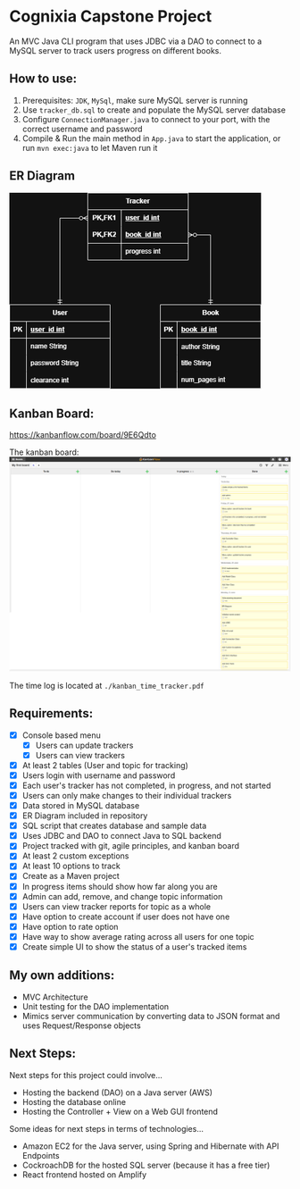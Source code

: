 # Cognixia Capstone Project
An MVC Java CLI program that uses JDBC via a DAO to connect to a MySQL server to track users progress on different books.

## How to use:
1. Prerequisites: `JDK`, `MySql`, make sure MySQL server is running
2. Use `tracker_db.sql` to create and populate the MySQL server database
3. Configure `ConnectionManager.java` to connect to your port, with the correct username and password
4. Compile & Run the main method in `App.java` to start the application, or run `mvn exec:java` to let Maven run it

## ER Diagram

![Entity Relationship Diagram](./er_diagram.png)

## Kanban Board:
https://kanbanflow.com/board/9E6Qdto

The kanban board:
![kanban board](./kanban_board.png)

The time log is located at `./kanban_time_tracker.pdf`

## Requirements:

- [x] Console based menu
  - [x] Users can update trackers
  - [x] Users can view trackers
- [x] At least 2 tables (User and topic for tracking)
- [x] Users login with username and password
- [x] Each user's tracker has not completed, in progress, and not started
- [x] Users can only make changes to their individual trackers
- [x] Data stored in MySQL database
- [x] ER Diagram included in repository
- [x] SQL script that creates database and sample data
- [x] Uses JDBC and DAO to connect Java to SQL backend
- [x] Project tracked with git, agile principles, and kanban board
- [x] At least 2 custom exceptions
- [x] At least 10 options to track
- [x] Create as a Maven project
- [x] In progress items should show how far along you are
- [x] Admin can add, remove, and change topic information
- [x] Users can view tracker reports for topic as a whole
- [x] Have option to create account if user does not have one
- [x] Have option to rate option 
- [x] Have way to show average rating across all users for one topic
- [x] Create simple UI to show the status of a user's tracked items

## My own additions: 

- MVC Architecture
- Unit testing for the DAO implementation
- Mimics server communication by converting data to JSON format and uses Request/Response objects

## Next Steps:

Next steps for this project could involve...

- Hosting the backend (DAO) on a Java server (AWS)
- Hosting the database online 
- Hosting the Controller + View on a Web GUI frontend 

Some ideas for next steps in terms of technologies...

- Amazon EC2 for the Java server, using Spring and Hibernate with API Endpoints
- CockroachDB for the hosted SQL server (because it has a free tier)
- React frontend hosted on Amplify